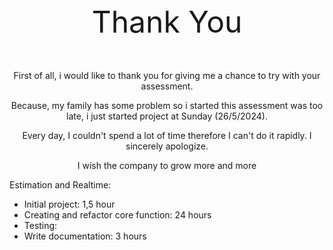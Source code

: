 <p style="text-align: center; font-size: 48px;">
  Thank You
</p>


<p align="center">
  First of all, i would like to thank you for giving me a chance to try with your assessment.
</p>
<p align="center">
  Because, my family has some problem so i started this assessment was too late, i just started project at Sunday (26/5/2024).
</p>
<p align="center">
  Every day, I couldn't spend a lot of time therefore I can't do it rapidly. I sincerely apologize.
</p>
<p align="center">
  I wish the company to grow more and more
</p>


<p>
Estimation and Realtime:

- Initial project: 1,5 hour
- Creating and refactor core function: 24 hours
- Testing: 
- Write documentation: 3 hours
</p>